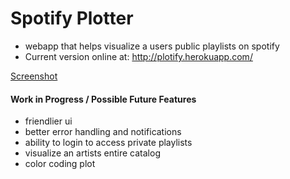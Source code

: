 # Spotify Plotter
- webapp that helps visualize a users public playlists on spotify
- Current version online at: http://plotify.herokuapp.com/

[Screenshot](http://i.imgur.com/NCHfIsw.png)


#### Work in Progress / Possible Future Features
- friendlier ui
- better error handling and notifications
- ability to login to access private playlists
- visualize an artists entire catalog
- color coding plot
